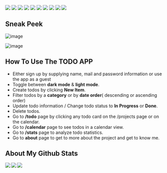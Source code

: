 <img src="https://img.shields.io/badge/GIT-E44C30?style=for-the-badge&logo=git&logoColor=white"/> <img src="https://img.shields.io/badge/HTML5-E34F26?style=for-the-badge&logo=html5&logoColor=white" /> <img src="https://img.shields.io/badge/CSS3-1572B6?style=for-the-badge&logo=css3&logoColor=white" /> <img src="https://img.shields.io/badge/JavaScript-323330?style=for-the-badge&logo=javascript&logoColor=F7DF1E" /> <img src="https://img.shields.io/badge/React-20232A?style=for-the-badge&logo=react&logoColor=61DAFB" /> <img src="https://img.shields.io/badge/React_Router-CA4245?style=for-the-badge&logo=react-router&logoColor=white" /> <img src="https://img.shields.io/badge/Tailwind_CSS-38B2AC?style=for-the-badge&logo=tailwind-css&logoColor=white" /> <img src="https://img.shields.io/badge/npm-CB3837?style=for-the-badge&logo=npm&logoColor=white" /> <img src="https://img.shields.io/badge/Stack_Overflow-FE7A16?style=for-the-badge&logo=stack-overflow&logoColor=white"/> <img src="https://img.shields.io/badge/eslint-3A33D1?style=for-the-badge&logo=eslint&logoColor=white"/>
## Sneak Peek
![image](https://user-images.githubusercontent.com/100930519/190869385-ec41cc15-0573-4a3f-aee6-8f01f9485195.png)

![image](https://user-images.githubusercontent.com/100930519/190869272-7182a62b-27f2-4b1d-9de6-f71efa996fa4.png)

## How To Use The TODO APP

- Either sign up by supplying name, mail and password information or use the app as a guest
- Toggle between **dark mode** & **light mode**.
- Create todos by clicking **New Item**. 
- Filter todos by a **category** or by **date order**( descending or ascending order)
- Update todo information / Change todo status to **In Progress** or **Done**.
- Delete todos.
- Go to **/todo** page by clicking any todo card on the /projects page or on the calendar.
- Go to **/calendar** page to see todos in a calendar view.
- Go to **/stats** page to analyze todo statistics.
- Go to **about** page to get to more about the project and get to know me.

## About My Github Stats

<a href="#">
  <img align="left" src="https://github-readme-stats.vercel.app/api?username=dkatuk&show_icons=true&count_private=true&theme=dark&hide_border=true" />
</a>

<a href="#"><img align="left" src="http://github-readme-streak-stats.herokuapp.com?user=dkatuk&theme=dark&date_format=M%20j%5B%2C%20Y%5D&hide_border=true"></a>

<a href="#">
  <img align="center" src="https://github-readme-stats.vercel.app/api/top-langs/?username=dkatuk&layout=compact&,html&langs_count=3&theme=dark"/>
</a>

